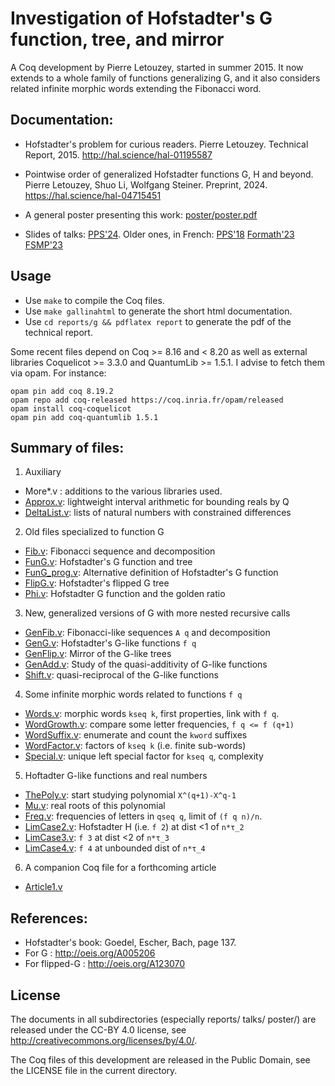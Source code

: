
Investigation of Hofstadter's G function, tree, and mirror
==========================================================

A Coq development by Pierre Letouzey, started in summer 2015.
It now extends to a whole family of functions generalizing G,
and it also considers related infinite morphic words extending
the Fibonacci word.

Documentation:
--------------

- Hofstadter's problem for curious readers. Pierre Letouzey.
  Technical Report, 2015. http://hal.science/hal-01195587

- Pointwise order of generalized Hofstadter functions G, H and beyond.
  Pierre Letouzey, Shuo Li, Wolfgang Steiner. Preprint, 2024.
  https://hal.science/hal-04715451

- A general poster presenting this work: [poster/poster.pdf](poster/poster.pdf?raw=true)

- Slides of talks: [PPS'24](talks/4/expose.pdf?raw=true).
  Older ones, in French: [PPS'18](talks/1/expose.pdf?raw=true) [Formath'23](talks/2/expose.pdf?raw=true) [FSMP'23](talks/3/expose.pdf?raw=true)


Usage
-----

- Use `make` to compile the Coq files.
- Use `make gallinahtml` to generate the short html documentation.
- Use `cd reports/g && pdflatex report` to generate the pdf of the technical report.

Some recent files depend on Coq >= 8.16 and < 8.20 as well as external libraries
Coquelicot >= 3.3.0 and QuantumLib >= 1.5.1. I advise to fetch them via opam.
For instance:

```
opam pin add coq 8.19.2
opam repo add coq-released https://coq.inria.fr/opam/released
opam install coq-coquelicot
opam pin add coq-quantumlib 1.5.1
```

Summary of files:
----------------

1. Auxiliary
  - More*.v : additions to the various libraries used.
  - [Approx.v](Approx.v): lightweight interval arithmetic for bounding reals by Q 
  - [DeltaList.v](DeltaList.v): lists of natural numbers with constrained differences
2. Old files specialized to function G
  - [Fib.v](Fib.v): Fibonacci sequence and decomposition
  - [FunG.v](FunG.v): Hofstadter's G function and tree
  - [FunG_prog.v](FunG_prog.v): Alternative definition of Hofstadter's G function
  - [FlipG.v](FlipG.v): Hofstadter's flipped G tree
  - [Phi.v](Phi.v): Hofstadter G function and the golden ratio
3. New, generalized versions of G with more nested recursive calls
  - [GenFib.v](GenFib.v): Fibonacci-like sequences `A q` and decomposition
  - [GenG.v](GenG.v): Hofstadter's G-like functions `f q`
  - [GenFlip.v](GenFlip.v): Mirror of the G-like trees
  - [GenAdd.v](GenAdd.v): Study of the quasi-additivity of G-like functions
  - [Shift.v](Shift.v): quasi-reciprocal of the G-like functions
4. Some infinite morphic words related to functions `f q`
  - [Words.v](Words.v): morphic words `kseq k`, first properties, link with `f q`.
  - [WordGrowth.v](WordGrowth.v): compare some letter frequencies, `f q <= f (q+1)`
  - [WordSuffix.v](WordSuffix.v): enumerate and count the `kword` suffixes
  - [WordFactor.v](WordFactor.v): factors of `kseq k` (i.e. finite sub-words)
  - [Special.v](Special.v): unique left special factor for `kseq q`, complexity
5. Hoftadter G-like functions and real numbers
  - [ThePoly.v](ThePoly.v): start studying polynomial `X^(q+1)-X^q-1`
  - [Mu.v](Mu.v): real roots of this polynomial
  - [Freq.v](Freq.v): frequencies of letters in `qseq q`, limit of `(f q n)/n`.
  - [LimCase2.v](LimCase2.v): Hofstadter H (i.e. `f 2`) at dist <1 of `n*τ_2`
  - [LimCase3.v](LimCase3.v): `f 3` at dist <2 of `n*τ_3`
  - [LimCase4.v](LimCase4.v): `f 4` at unbounded dist of `n*τ_4`
6. A companion Coq file for a forthcoming article
  - [Article1.v](Article1.v)

References:
----------

- Hofstadter's book: Goedel, Escher, Bach, page 137.
- For G : http://oeis.org/A005206
- For flipped-G : http://oeis.org/A123070

License
-------

The documents in all subdirectories (especially reports/ talks/ poster/) are released under the CC-BY 4.0 license,
see http://creativecommons.org/licenses/by/4.0/.

The Coq files of this development are released in the Public Domain,
see the LICENSE file in the current directory.
